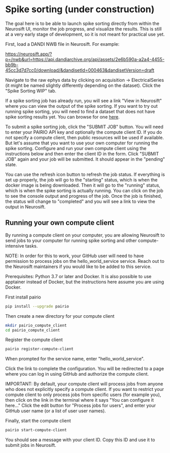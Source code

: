 # Spike sorting (under construction)

The goal here is to be able to launch spike sorting directly from within the Neurosift UI, monitor the job progress, and visualize the results. This is still at a very early stage of development, so it is not meant for practical use yet.

First, load a DANDI NWB file in Neurosift. For example:

https://neurosift.app/?p=/nwb&url=https://api.dandiarchive.org/api/assets/2e6b590a-a2a4-4455-bb9b-45cc3d7d7cc0/download/&dandisetId=000463&dandisetVersion=draft

Navigate to the raw ephys data by clicking on acquisition -> ElectricalSeries (it might be named slightly differently depending on the dataset). Click the "Spike Sorting WIP" tab.

If a spike sorting job has already run, you will see a link "View in Neurosift" where you can view the output of the spike sorting. If you want to try out running spike sorting, you will need to find a dataset that does not have spike sorting results yet. You can browse for one [here](https://neurosift.app/?p=/dandiset&dandisetId=000463&dandisetVersion=draft).

To submit a spike sorting job, click the "SUBMIT JOB" button. You will need to enter your PAIRIO API key and optionally the compute client ID. If you do not specify a compute client, then public resources will be used if available. But let's assume that you want to use your own computer for running the spike sorting. Configure and run your own compute client using the instructions below and then enter the client ID in the form. Click "SUBMIT JOB" again and your job will be submitted. It should appear in the "pending" state.

You can use the refresh icon button to refresh the job status. If everything is set up properly, the job will go to the "starting" status, which is when the docker image is being downloaded. Then it will go to the "running" status, which is when the spike sorting is actually running. You can click on the job to see the console output and progress of the job. Once the job is finished, the status will change to "completed" and you will see a link to view the output in Neurosift.

## Running your own compute client

By running a compute client on your computer, you are allowing Neurosift to send jobs to your computer for running spike sorting and other compute-intensive tasks.

NOTE: In order for this to work, your GitHub user will need to have permission to process jobs on the hello_world_service service. Reach out to the Neurosift maintainers if you would like to be added to this service.

Prerequisites: Python 3.7 or later and Docker. It is also possible to use apptainer instead of Docker, but the instructions here assume you are using Docker.

First install pairio

```bash
pip install --upgrade pairio
```

Then create a new directory for your compute client

```bash
mkdir pairio_compute_client
cd pairio_compute_client
```

Register the compute client

```bash
pairio register-compute-client
```

When prompted for the service name, enter "hello_world_service".

Click the link to complete the configuration. You will be redirected to a page where you can log in using GitHub and authorize the compute client.

IMPORTANT: By default, your compute client will process jobs from anyone who does not explicitly specify a compute client. If you want to restrict your compute client to only process jobs from specific users (for example you), then click on the link in the terminal where it says "You can configure it here..." Click the edit button for "Process jobs for users", and enter your GitHub user name (or a list of user user names).


Finally, start the compute client

```bash
pairio start-compute-client
```

You should see a message with your client ID. Copy this ID and use it to submit jobs in Neurosift.
